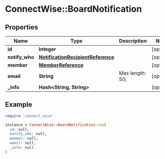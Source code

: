 # ConnectWise::BoardNotification

## Properties

| Name | Type | Description | Notes |
| ---- | ---- | ----------- | ----- |
| **id** | **Integer** |  | [optional] |
| **notify_who** | [**NotificationRecipientReference**](NotificationRecipientReference.md) |  | [optional] |
| **member** | [**MemberReference**](MemberReference.md) |  | [optional] |
| **email** | **String** |  Max length: 50; | [optional] |
| **_info** | **Hash&lt;String, String&gt;** |  | [optional] |

## Example

```ruby
require 'connect_wise'

instance = ConnectWise::BoardNotification.new(
  id: null,
  notify_who: null,
  member: null,
  email: null,
  _info: null
)
```

